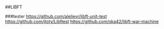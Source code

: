 ##LIBFT

###tester
https://github.com/alelievr/libft-unit-test
https://github.com/jtoty/Libftest
https://github.com/ska42/libft-war-machine 
